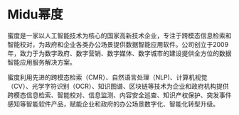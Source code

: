 # Midu幂度

蜜度是一家以人工智能技术为核心的国家高新技术企业，专注于跨模态信息检索和智能校对，为政府和企业各类办公场景提供数据智能应用软件。公司创立于2009年，致力于为数字政府、数字营销、数字媒体、数字城市的建设提供全方位的数据智能应用服务解决方案。

蜜度利用先进的跨模态检索（CMR）、自然语言处理（NLP)、计算机视觉（CV）、光学字符识别（OCR）、知识图谱、区块链等技术为企业和政府机构提供跨模态信息检索、智能校对、信息监测、内容安全巡查、知识产权保护、突发事件感知等智能软件产品，赋能企业和政府的办公场景数字化、智能化转型升级。
